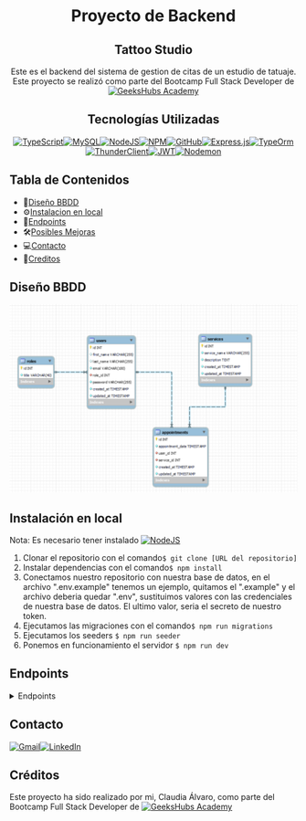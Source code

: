 <div align=center>

# Proyecto de Backend
## Tattoo Studio

 Este es el backend del sistema de gestion de citas de un estudio de tatuaje. Este proyecto se realizó como parte del Bootcamp Full Stack Developer de [![GeeksHubs Academy](https://img.shields.io/badge/GeeksHubs_Academy-%23F40D12?style=for-the-badge&color=%23F40D12)](https://geekshubsacademy.com/)


## Tecnologías Utilizadas

[![TypeScript](https://img.shields.io/badge/typescript-%23007ACC.svg?style=for-the-badge&logo=typescript&logoColor=white)](https://www.typescriptlang.org/)[![MySQL](https://img.shields.io/badge/mysql-%2300f.svg?style=for-the-badge&logo=mysql&logoColor=white)](https://www.mysql.com/)[![NodeJS](https://img.shields.io/badge/node.js-6DA55F?style=for-the-badge&logo=node.js&logoColor=white)](https://nodejs.org/en)[![NPM](https://img.shields.io/badge/NPM-%23CB3837.svg?style=for-the-badge&logo=npm&logoColor=white)](https://www.npmjs.com/)[![GitHub](https://img.shields.io/badge/github-%23121011.svg?style=for-the-badge&logo=github&logoColor=white)](https://github.com/)[![Express.js](https://img.shields.io/badge/express.js-%23404d59.svg?style=for-the-badge&logo=express&logoColor=%2361DAFB)](https://expressjs.com/)[![TypeOrm](https://img.shields.io/badge/TypeOrm-%23C70D2C?style=for-the-badge&color=%23C70D2C)](https://typeorm.io/)[![ThunderClient](https://img.shields.io/badge/Thunder_Client-%237A1FA2?style=for-the-badge)](https://www.thunderclient.com/)[![JWT](https://img.shields.io/badge/JWT-black?style=for-the-badge&logo=JSON%20web%20tokens)](https://jwt.io/)[![Nodemon](https://img.shields.io/badge/NODEMON-%23323330.svg?style=for-the-badge&logo=nodemon&logoColor=%BBDEAD)](https://nodemon.io/)
</div>

## Tabla de Contenidos
- 🧾[Diseño BBDD](#diseño-bbdd)
- ⚙️[Instalacion en local](#einstalacion-en-local)
- 🎯[Endpoints](#endpoints)
- 🛠️[Posibles Mejoras](#posibles-mejoras)
- 💻[Contacto](#contacto)
- 🪪[Creditos](#creditos)


## Diseño BBDD
![Diseño BBDD](.//img/Captura%20de%20pantalla%202024-03-05%20223252.png)

## Instalación en local
Nota: Es necesario tener instalado [![NodeJS](https://img.shields.io/badge/node.js-6DA55F?style=for-the-badge&logo=node.js&logoColor=white)](https://nodejs.org/en)

1. Clonar el repositorio con el comando`$ git clone [URL del repositorio]`
2. Instalar dependencias con el comando` $ npm install `
3. Conectamos nuestro repositorio con nuestra base de datos, en el archivo ".env.example" tenemos un ejemplo, quitamos el ".example" y el archivo deberia quedar ".env", sustituimos valores con las credenciales de nuestra base de datos. El ultimo valor, seria el secreto de nuestro token.
4. Ejecutamos las migraciones con el comando`$ npm run migrations`
5. Ejecutamos los seeders `$ npm run seeder`
6. Ponemos en funcionamiento el servidor `$ npm run dev`

## Endpoints
<details>
<summary> Endpoints </summary>
- AUTH

    - REGISTER

            POST http://localhost:4000/api/auth/register
        body:
            {
                "email": "paola@paola.com",
                "password": "123456"
                
            }

        
    - LOGIN

            POST http://localhost:4000/api/login
        body:
            {
                "email": "paola@paola.com",
                "password": "123456"
            }
            - USERS
-USERS

    -GET
             GET http://localhost:4000/api/users

    El usuario tiene que ser super_admin para ver todos los usuarios
            
            
    -GET PROFILE


        GET http://localhost:4000/api/users/profile

    El usuario podrá ver su propio perfil


    - UPDATE PROFILE      
           
        PUT http://localhost:4000/api/users/profile

    El usuario podrá modificar su propio perfil, cambiando los campos que considere necesario (excepto el email y contraseña):
            {
                "firstName":"Daniel",
                "lastName": "Tarazona"
            }


-APPOINTMENTS


    - CREATE APPOINTMENT

            POST http://localhost:4000/api/auth//appointments
        body:
            {
                "serviceId":3,
                "appoinmentDate":"2024-03-05"
  
            }

    - GET SINGLE APPOINTMENT

          GET http://localhost:4000/api/auth//appointments/id

    El usuario puede ver una cita en concreto


    - GET MY APPOINTMENTS

            GET http://localhost:4000/api/auth//appointments

    El usuario puede ver todas las citas que tiene creadas

- SERVICES

    - GET

            GET http://localhost:4000/api/services

    - POST SERVICE

            POST http://localhost:4000/api/services

    El usuario tiene que ser super_admin para crear servicios del estudio

    -UPDATE SERVICE

         PUT   http://localhost:4000/api/services

            {
            "serviceName": "Restauración y rejuvenecimiento de trabajos ",
            "description": "Nos especializamos en la restauración y rejuvenecimiento de tatuajes existentes. Nuestros expertos trabajan para mejorar y renovar tatuajes antiguos, devolviéndoles su vitalidad."
            }



</details>

## Contacto

[![Gmail](https://img.shields.io/badge/Gmail-D14836?style=for-the-badge&logo=gmail&logoColor=white)](mailto:claudiaalvaro17@gmail.com)[![LinkedIn](https://img.shields.io/badge/linkedin-%230077B5.svg?style=for-the-badge&logo=linkedin&logoColor=white)](https://www.linkedin.com/in/vanessabritogonzalezhttps://www.linkedin.com/in/claudia-alvaro-cano-47860538/)

## Créditos
Este proyecto ha sido realizado por mi, Claudia Álvaro, como parte del Bootcamp Full Stack Developer de [![GeeksHubs Academy](https://img.shields.io/badge/GeeksHubs_Academy-%23F40D12?style=for-the-badge&color=%23F40D12)](https://geekshubsacademy.com/)
